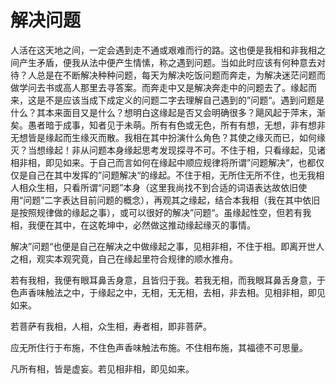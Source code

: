 # 解决问题


人活在这天地之间，一定会遇到走不通或艰难而行的路。这也便是我相和非我相之间产生矛盾，便我从法中便产生情愫，称之遇到问题。当如此时应该有何种意去对待？人总是在不断解决种种问题，每天为解决吃饭问题而奔走，为解决迷茫问题而做学问去书或高人那里去寻答案。而奔走中又是解决奔走中的问题去了。缘起而来，这是不是应该当成下成定义的问题二字去理解自己遇到的”问题“。遇到问题是什么？其本来面目又是什么？想明白这缘起是否又会明确很多？飓风起于萍末，渐矣。愚者暗于成事，知者见于未萌。所有有色或无色，所有有想，无想，非有想非无想皆是缘起而生缘灭而散。我相在其中扮演什么角色？其使之缘灭而已，如何缘灭？当想缘起！非从问题本身缘起思考发现探寻不可。不住于相，只看缘起，见诸相非相，即见如来。于自己而言如何在缘起中顺应规律将所谓”问题解决“，也都仅仅是自己在其中发挥的”问题解决“的缘起。不住于相，无所住无所不住，也无我相人相众生相，只看所谓“问题”本身（这里我尚找不到合适的词语表达故依旧使用“问题”二字表达目前问题的概念），再观其之缘起，结合本我相（我在其中依旧是按照规律做的缘起之事），或可以很好的解决”问题“。虽缘起性空，但若有我相，我便在其中，在这乾坤中，必然做这推动缘起缘灭的事情。

解决”问题“也便是自己在解决之中做缘起之事，见相非相，不住于相。即离开世人之相，观实本观究竟，自己在缘起里符合规律的顺水推舟。

若有我相，我便有眼耳鼻舌身意，且皆归于我。若我无相，而我眼耳鼻舌身意，于色声香味触法之中，于缘起之中，无相，无无相，去相，非去相。见相非相，即见如来。

若菩萨有我相，人相，众生相，寿者相，即非菩萨。

应无所住行于布施，不住色声香味触法布施。不住相布施，其福德不可思量。

凡所有相，皆是虚妄。若见相非相，即见如来。

